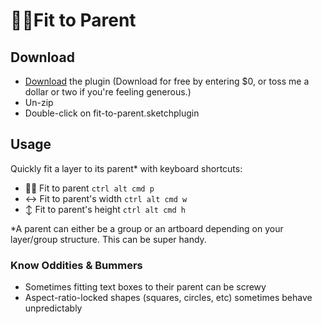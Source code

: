 # 👨‍👦Fit to Parent

## Download

- [Download](../../releases/latest/download/fit-to-parent.sketchplugin.zip) the plugin (Download for free by entering \$0, or toss me a dollar or two if you're feeling generous.)
- Un-zip
- Double-click on fit-to-parent.sketchplugin

## Usage

Quickly fit a layer to its parent\* with keyboard shortcuts:

- 👨‍👦 Fit to parent `ctrl alt cmd p`
- ↔️ Fit to parent's width `ctrl alt cmd w`
- ↕️ Fit to parent's height `ctrl alt cmd h`

\*A parent can either be a group or an artboard depending on your layer/group structure. This can be super handy.

### Know Oddities & Bummers

- Sometimes fitting text boxes to their parent can be screwy
- Aspect-ratio-locked shapes (squares, circles, etc) sometimes behave unpredictably
